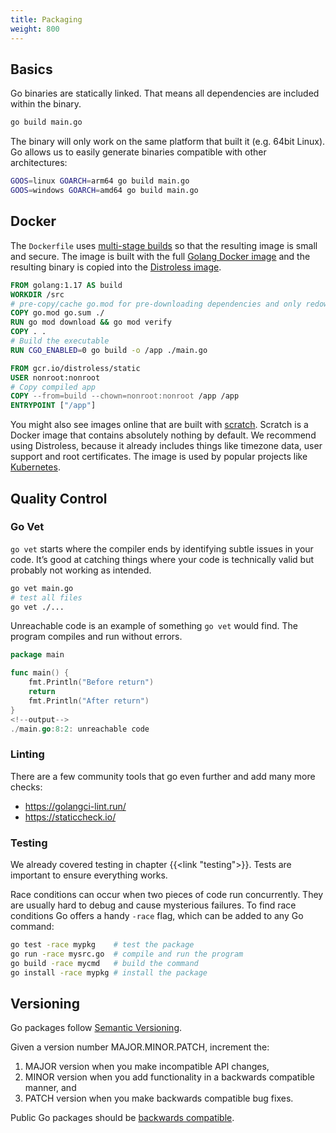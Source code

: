 ```yaml
---
title: Packaging
weight: 800
---
```



## Basics

Go binaries are statically linked. That means all dependencies are included within the binary.

```bash
go build main.go
```

The binary will only work on the same platform that built it (e.g. 64bit Linux). Go allows us to easily generate binaries compatible with other architectures:

```bash
GOOS=linux GOARCH=arm64 go build main.go
GOOS=windows GOARCH=amd64 go build main.go
```


## Docker

The `Dockerfile` uses [multi-stage builds](https://docs.docker.com/develop/develop-images/multistage-build/) so that the resulting image is small and secure. The image is built with the full [Golang Docker image](https://hub.docker.com/_/golang) and the resulting binary is copied into the [Distroless image](https://github.com/GoogleContainerTools/distroless).

```dockerfile
FROM golang:1.17 AS build
WORKDIR /src
# pre-copy/cache go.mod for pre-downloading dependencies and only redownloading them in subsequent builds if they change
COPY go.mod go.sum ./
RUN go mod download && go mod verify
COPY . .
# Build the executable
RUN CGO_ENABLED=0 go build -o /app ./main.go

FROM gcr.io/distroless/static
USER nonroot:nonroot
# Copy compiled app
COPY --from=build --chown=nonroot:nonroot /app /app
ENTRYPOINT ["/app"]
```

You might also see images online that are built with [scratch](https://hub.docker.com/_/scratch/). Scratch is a Docker image that contains absolutely nothing by default. We recommend using Distroless, because it already includes things like timezone data, user support and root certificates. The image is used by popular projects like [Kubernetes](https://github.com/kubernetes/enhancements/blob/master/keps/sig-release/1729-rebase-images-to-distroless/README.md#background).


## Quality Control


### Go Vet

`go vet` starts where the compiler ends by identifying subtle issues in your code. It’s good at catching things where your code is technically valid but probably not working as intended.

```bash
go vet main.go
# test all files
go vet ./...
```

Unreachable code is an example of something `go vet` would find. The program compiles and run without errors.

```go {compareOutput=false}
package main

func main() {
    fmt.Println("Before return")
    return
    fmt.Println("After return")
}
<!--output-->
./main.go:8:2: unreachable code
```


### Linting

There are a few community tools that go even further and add many more checks:

* https://golangci-lint.run/
* https://staticcheck.io/


### Testing

We already covered testing in chapter {{<link "testing">}}. Tests are important to ensure everything works.

Race conditions can occur when two pieces of code run concurrently. They are usually hard to debug and cause mysterious failures. To find race conditions Go offers a handy `-race` flag, which can be added to any Go command:

```bash
go test -race mypkg    # test the package
go run -race mysrc.go  # compile and run the program
go build -race mycmd   # build the command
go install -race mypkg # install the package
```


## Versioning

Go packages follow [Semantic Versioning](https://semver.org/).

Given a version number MAJOR.MINOR.PATCH, increment the:

1. MAJOR version when you make incompatible API changes,
2. MINOR version when you add functionality in a backwards compatible manner, and
3. PATCH version when you make backwards compatible bug fixes.

Public Go packages should be [backwards compatible](https://github.com/golang/go/wiki/Modules#semantic-import-versioning).


<!-- evtl

## Releasing

https://goreleaser.com/


## Github Actions

-->
